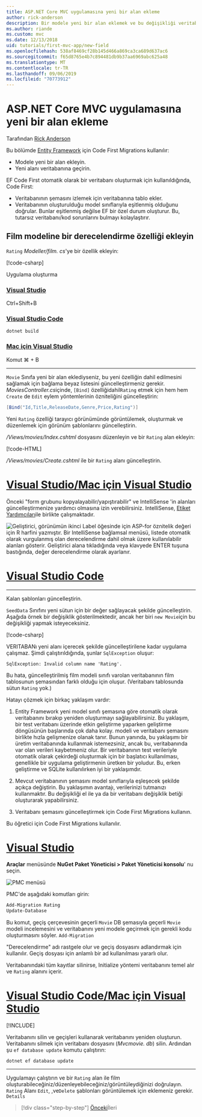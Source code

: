```yaml
---
title: ASP.NET Core MVC uygulamasına yeni bir alan ekleme
author: rick-anderson
description: Bir modele yeni bir alan eklemek ve bu değişikliği veritabanına geçirmek için Entity Framework Code First Migrations kullanmayı öğrenin.
ms.author: riande
ms.custom: mvc
ms.date: 12/13/2018
uid: tutorials/first-mvc-app/new-field
ms.openlocfilehash: 538af8469cf28b145d466a869ca3ca689d637ac6
ms.sourcegitcommit: f65d8765e4b7c894481db9b37aa6969abc625a48
ms.translationtype: MT
ms.contentlocale: tr-TR
ms.lasthandoff: 09/06/2019
ms.locfileid: "70773912"
---
```

# <a name="add-a-new-field-to-an-aspnet-core-mvc-app"></a>ASP.NET Core MVC uygulamasına yeni bir alan ekleme

Tarafından [Rick Anderson](https://twitter.com/RickAndMSFT)

Bu bölümde [Entity Framework](/ef/core/get-started/aspnetcore/new-db) için Code First Migrations kullanılır:

* Modele yeni bir alan ekleyin.
* Yeni alanı veritabanına geçirin.

EF Code First otomatik olarak bir veritabanı oluşturmak için kullanıldığında, Code First:

* Veritabanının şemasını izlemek için veritabanına tablo ekler.
* Veritabanının oluşturulduğu model sınıflarıyla eşitlenmiş olduğunu doğrular. Bunlar eşitlenmiş değilse EF bir özel durum oluşturur. Bu, tutarsız veritabanı/kod sorunlarını bulmayı kolaylaştırır.

## <a name="add-a-rating-property-to-the-movie-model"></a>Film modeline bir derecelendirme özelliği ekleyin

`Rating` *Modeller/film. cs*'ye bir özellik ekleyin:

[!code-csharp[](~/tutorials/first-mvc-app/start-mvc/sample/MvcMovie22/Models/MovieDateRating.cs?highlight=13&name=snippet)]

Uygulama oluşturma

### <a name="visual-studiotabvisual-studio"></a>[Visual Studio](#tab/visual-studio)

 Ctrl+Shift+B

### <a name="visual-studio-codetabvisual-studio-code"></a>[Visual Studio Code](#tab/visual-studio-code)

`dotnet build`

### <a name="visual-studio-for-mactabvisual-studio-mac"></a>[Mac için Visual Studio](#tab/visual-studio-mac)

Komut ⌘ + B

------

`Movie` Sınıfa yeni bir alan eklediyseniz, bu yeni özelliğin dahil edilmesini sağlamak için bağlama beyaz listesini güncelleştirmeniz gerekir. *MoviesController.cs*içinde, `[Bind]` özelliğidahil`Rating` etmek için hem hem `Create` de `Edit` eylem yöntemlerinin özniteliğini güncelleştirin:

```csharp
[Bind("Id,Title,ReleaseDate,Genre,Price,Rating")]
   ```

Yeni `Rating` özelliği tarayıcı görünümünde görüntülemek, oluşturmak ve düzenlemek için görünüm şablonlarını güncelleştirin.

*/Views/movies/Index.cshtml* dosyasını düzenleyin ve bir `Rating` alan ekleyin:

[!code-HTML[](~/tutorials/first-mvc-app/start-mvc/sample/MvcMovie22/Views/Movies/IndexGenreRating.cshtml?highlight=16,38&range=24-64)]

*/Views/movies/Create.cshtml* ile bir `Rating` alanı güncelleştirin.

# <a name="visual-studio--visual-studio-for-mactabvisual-studiovisual-studio-mac"></a>[Visual Studio/Mac için Visual Studio](#tab/visual-studio+visual-studio-mac)

Önceki "form grubunu kopyalayabilir/yapıştırabilir" ve IntelliSense 'in alanları güncelleştirmenize yardımcı olmasına izin verebilirsiniz. IntelliSense, [Etiket Yardımcıları](xref:mvc/views/tag-helpers/intro)ile birlikte çalışmaktadır.

![Geliştirici, görünümün ikinci Label öğesinde için ASP-for öznitelik değeri için R harfini yazmıştır. Bir IntelliSense bağlamsal menüsü, listede otomatik olarak vurgulanmış olan derecelendirme dahil olmak üzere kullanılabilir alanları gösterir. Geliştirici alana tıkladığında veya klavyede ENTER tuşuna bastığında, değer derecelendirme olarak ayarlanır.](new-field/_static/cr.png)

# <a name="visual-studio-codetabvisual-studio-code"></a>[Visual Studio Code](#tab/visual-studio-code)

<!-- This tab intentionally left blank. -->

---

Kalan şablonları güncelleştirin.

`SeedData` Sınıfını yeni sütun için bir değer sağlayacak şekilde güncelleştirin. Aşağıda örnek bir değişiklik gösterilmektedir, ancak her biri `new Movie`için bu değişikliği yapmak isteyeceksiniz.

[!code-csharp[](start-mvc/sample/MvcMovie/Models/SeedDataRating.cs?name=snippet1&highlight=6)]

VERITABANı yeni alanı içerecek şekilde güncelleştirilene kadar uygulama çalışmaz. Şimdi çalıştırıldığında, şunlar `SqlException` oluşur:

`SqlException: Invalid column name 'Rating'.`

Bu hata, güncelleştirilmiş film modeli sınıfı varolan veritabanının film tablosunun şemasından farklı olduğu için oluşur. (Veritabanı tablosunda sütun `Rating` yok.)

Hatayı çözmek için birkaç yaklaşım vardır:

1. Entity Framework yeni model sınıfı şemasına göre otomatik olarak veritabanını bırakıp yeniden oluşturmayı sağlayabilirsiniz. Bu yaklaşım, bir test veritabanı üzerinde etkin geliştirme yaparken geliştirme döngüsünün başlarında çok daha kolay. modeli ve veritabanı şemasını birlikte hızla gelişmenize olanak tanır. Bunun yanında, bu yaklaşımı bir üretim veritabanında kullanmak istemezsiniz, ancak bu, veritabanında var olan verileri kaybetmeniz olur. Bir veritabanının test verileriyle otomatik olarak çekirdeği oluşturmak için bir başlatıcı kullanılması, genellikle bir uygulama geliştirmenin üretken bir yoludur. Bu, erken geliştirme ve SQLite kullanılırken iyi bir yaklaşımdır.

2. Mevcut veritabanının şemasını model sınıflarıyla eşleşecek şekilde açıkça değiştirin. Bu yaklaşımın avantajı, verilerinizi tutmanızı kullanmaktır. Bu değişikliği el ile ya da bir veritabanı değişiklik betiği oluşturarak yapabilirsiniz.

3. Veritabanı şemasını güncelleştirmek için Code First Migrations kullanın.

Bu öğretici için Code First Migrations kullanılır.

# <a name="visual-studiotabvisual-studio"></a>[Visual Studio](#tab/visual-studio)

**Araçlar** menüsünde **NuGet Paket Yöneticisi > Paket Yöneticisi konsolu**' nu seçin.

  ![PMC menüsü](adding-model/_static/pmc.png)

PMC'de aşağıdaki komutları girin:

```powershell
Add-Migration Rating
Update-Database
```

Bu komut, geçiş çerçevesinin geçerli `Movie` DB şemasıyla geçerli `Movie` modeli incelemesini ve veritabanını yeni modele geçirmek için gerekli kodu oluşturmasını söyler. `Add-Migration`

"Derecelendirme" adı rastgele olur ve geçiş dosyasını adlandırmak için kullanılır. Geçiş dosyası için anlamlı bir ad kullanılması yararlı olur.

Veritabanındaki tüm kayıtlar silinirse, Initialize yöntemi veritabanını temel alır ve `Rating` alanını içerir.

# <a name="visual-studio-code--visual-studio-for-mactabvisual-studio-codevisual-studio-mac"></a>[Visual Studio Code/Mac için Visual Studio](#tab/visual-studio-code+visual-studio-mac)

[!INCLUDE[](~/includes/RP-mvc-shared/sqlite-warn.md)]

Veritabanını silin ve geçişleri kullanarak veritabanını yeniden oluşturun. Veritabanını silmek için veritabanı dosyasını (*Mvcmovie. db*) silin. Ardından şu `ef database update` komutu çalıştırın:

```console
dotnet ef database update
```

---
<!-- End of VS tabs -->

Uygulamayı çalıştırın ve bir `Rating` alan ile film oluşturabileceğiniz/düzenleyebileceğiniz/görüntüleydiğinizi doğrulayın. `Rating` Alanı `Edit`, ,ve`Delete` şablonları görüntülemek için eklemeniz gerekir. `Details`

> [!div class="step-by-step"]
> [Önceki](search.md)İleri
> [](validation.md)

